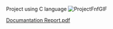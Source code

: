 Project using C language
![ProjectFnfGIF](https://user-images.githubusercontent.com/104686222/206695985-53551516-b669-4d17-88ec-4db10c4034ea.gif)


[Documantation Report.pdf](https://github.com/Healer36/Project-With-C/files/10194418/Documantation.Report.pdf)

